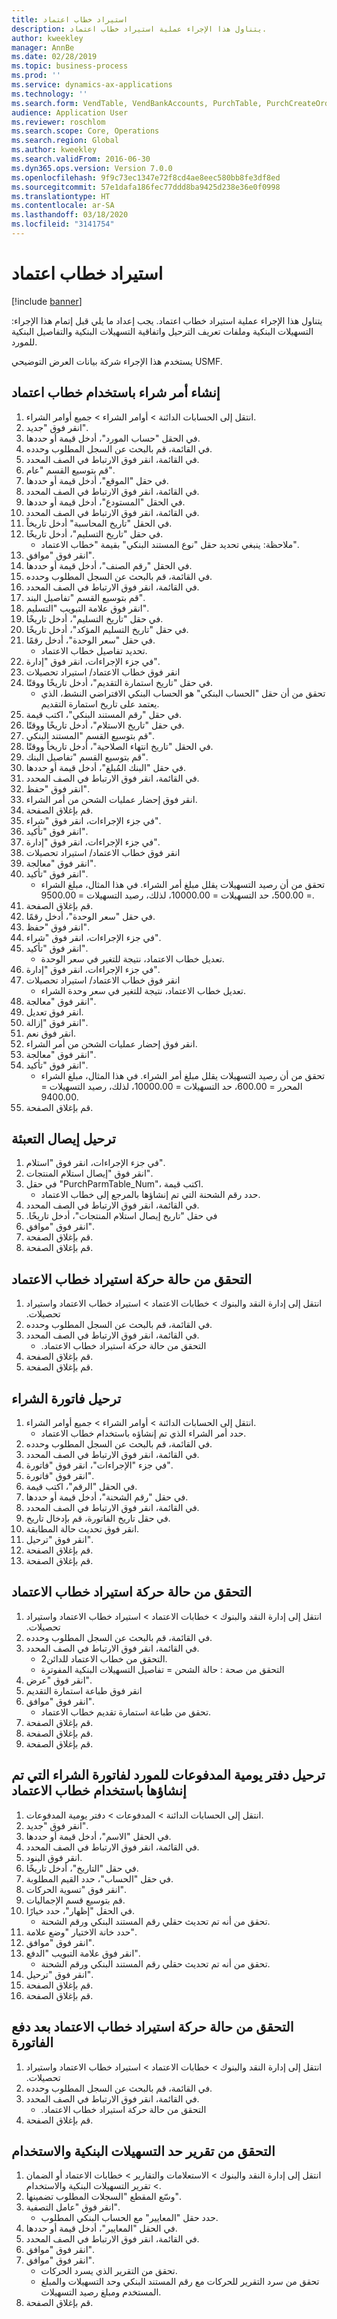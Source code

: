 ```yaml
---
title: استيراد خطاب اعتماد
description: يتناول هذا الإجراء عملية استيراد خطاب اعتماد.
author: kweekley
manager: AnnBe
ms.date: 02/28/2019
ms.topic: business-process
ms.prod: ''
ms.service: dynamics-ax-applications
ms.technology: ''
ms.search.form: VendTable, VendBankAccounts, PurchTable, PurchCreateOrder, InventItemIdLookupPurchase, BankLCImport,  PurchEditLines, VendEditInvoice, SrsReportViewerForm, LedgerJournalTable, LedgerJournalTransVendPaym, VendOpenTrans, SysQueryForm, BankAccountTableLookUp
audience: Application User
ms.reviewer: roschlom
ms.search.scope: Core, Operations
ms.search.region: Global
ms.author: kweekley
ms.search.validFrom: 2016-06-30
ms.dyn365.ops.version: Version 7.0.0
ms.openlocfilehash: 9f9c73ec1347e72f8cd4ae8eec580bb8fe3df8ed
ms.sourcegitcommit: 57e1dafa186fec77ddd8ba9425d238e36e0f0998
ms.translationtype: HT
ms.contentlocale: ar-SA
ms.lasthandoff: 03/18/2020
ms.locfileid: "3141754"
---
```

# <a name="import-letter-of-credit"></a>استيراد خطاب اعتماد

[!include [banner](../../includes/banner.md)]

يتناول هذا الإجراء عملية استيراد خطاب اعتماد. يجب إعداد ما يلي قبل إتمام هذا الإجراء: التسهيلات البنكية وملفات تعريف الترحيل واتفاقية التسهيلات البنكية والتفاصيل البنكية للمورد.

يستخدم هذا الإجراء شركة بيانات العرض التوضيحي USMF.


## <a name="create-a-purchase-order-with-letter-of-credit"></a>إنشاء أمر شراء باستخدام خطاب اعتماد
1. انتقل إلى الحسابات الدائنة > أوامر الشراء > جميع أوامر الشراء.
2. انقر فوق "جديد".
3. في الحقل "حساب المورد"، أدخل قيمة أو حددها.
4. في القائمة، قم بالبحث عن السجل المطلوب وحدده.
5. في القائمة، انقر فوق الارتباط في الصف المحدد.
6. قم بتوسيع القسم "عام".
7. في حقل "الموقع"، أدخل قيمة أو حددها.
8. في القائمة، انقر فوق الارتباط في الصف المحدد.
9. في الحقل "المستودع"، أدخل قيمة أو حددها.
10. في القائمة، انقر فوق الارتباط في الصف المحدد.
11. في الحقل "تاريخ المحاسبة" أدخل تاريخاً.
12. في حقل "‏‫تاريخ التسليم‬"، أدخل تاريخًا.
    * ملاحظة: ينبغي تحديد حقل "نوع المستند البنكي" بقيمة "‏‫خطاب الاعتماد‬".  
13. انقر فوق "موافق".
14. في الحقل "رقم الصنف"، أدخل قيمة أو حددها.
15. في القائمة، قم بالبحث عن السجل المطلوب وحدده.
16. في القائمة، انقر فوق الارتباط في الصف المحدد.
17. قم بتوسيع القسم "تفاصيل البند".
18. انقر فوق علامة التبويب "التسليم".
19. في حقل "‏‫تاريخ التسليم‬"، أدخل تاريخًا.
20. في حقل "‏‫تاريخ التسليم المؤكد‬"، أدخل تاريخًا.
21. في حقل "سعر الوحدة"، أدخل رقمًا.
    * تحديد تفاصيل خطاب الاعتماد.  
22. في جزء الإجراءات، انقر فوق "إدارة".
23. انقر فوق خطاب الاعتماد/ استيراد تحصيلات
24. في حقل "تاريخ استمارة التقديم‬"، أدخل تاريخًا ووقتًا.
    * تحقق من أن حقل "‏‫الحساب البنكي‬" هو الحساب البنكي الافتراضي النشط، الذي يعتمد على تاريخ استمارة التقديم.  
25. في حقل "رقم المستند البنكي"، اكتب قيمة.
26. في حقل "تاريخ الاستلام"، أدخل تاريخًا ووقتًا.
27. قم بتوسيع القسم "المستند البنكي".
28. في الحقل "تاريخ انتهاء الصلاحية"، أدخل تاريخاً ووقتًا.
29. قم بتوسيع القسم "تفاصيل البنك".
30. في حقل "‏‫البنك المُبلغ‬"، أدخل قيمة أو حددها.
31. في القائمة، انقر فوق الارتباط في الصف المحدد.
32. انقر فوق "حفظ".
33. انقر فوق إحضار عمليات الشحن من أمر الشراء.
34. قم بإغلاق الصفحة.
35. في جزء الإجراءات، انقر فوق "شراء".
36. انقر فوق "تأكيد".
37. في جزء الإجراءات، انقر فوق "إدارة".
38. انقر فوق خطاب الاعتماد/ استيراد تحصيلات
39. انقر فوق "معالجة".
40. انقر فوق "تأكيد".
    * تحقق من أن رصيد التسهيلات يقلل مبلغ أمر الشراء.  في هذا المثال، مبلغ الشراء = 500.00، حد التسهيلات = 10000.00، لذلك، رصيد التسهيلات = 9500.00.  
41. قم بإغلاق الصفحة.
42. في حقل "سعر الوحدة"، أدخل رقمًا.
43. انقر فوق "حفظ".
44. في جزء الإجراءات، انقر فوق "شراء".
45. انقر فوق "تأكيد".
    * تعديل خطاب الاعتماد، نتيجة للتغير في سعر الوحدة.  
46. في جزء الإجراءات، انقر فوق "إدارة".
47. انقر فوق خطاب الاعتماد/ استيراد تحصيلات
    * تعديل خطاب الاعتماد، نتيجة للتغير في سعر وحدة الشراء.  
48. انقر فوق "معالجة".
49. انقر فوق تعديل.
50. انقر فوق "إزالة".
51. انقر فوق نعم.
52. انقر فوق إحضار عمليات الشحن من أمر الشراء.
53. انقر فوق "معالجة".
54. انقر فوق "تأكيد".
    * تحقق من أن رصيد التسهيلات يقلل مبلغ أمر الشراء.  في هذا المثال، مبلغ الشراء المحرر = 600.00، حد التسهيلات = 10000.00، لذلك، رصيد التسهيلات = 9400.00.  
55. قم بإغلاق الصفحة.

## <a name="post-packing-slip"></a>ترحيل إيصال التعبئة
1. في جزء الإجراءات، انقر فوق "استلام".
2. انقر فوق "إيصال استلام المنتجات".
3. في حقل "PurchParmTable_Num"، اكتب قيمة.
    * حدد رقم الشحنة التي تم إنشاؤها بالمرجع إلى خطاب الاعتماد.  
4. في القائمة، انقر فوق الارتباط في الصف المحدد.
5. في حقل "‏‫‏‫تاريخ إيصال استلام المنتجات‬"، أدخل تاريخًا.
6. انقر فوق "موافق".
7. قم بإغلاق الصفحة.
8. قم بإغلاق الصفحة.

## <a name="verify-import-letter-of-credit-status"></a>التحقق من ‏‫حالة حركة استيراد خطاب الاعتماد
1. انتقل إلى ‏‫إدارة النقد والبنوك > خطابات الاعتماد > استيراد خطاب الاعتماد واستيراد تحصيلات.
2. في القائمة، قم بالبحث عن السجل المطلوب وحدده.
3. في القائمة، انقر فوق الارتباط في الصف المحدد.
    * التحقق من ‏‫حالة حركة استيراد خطاب الاعتماد.     
4. قم بإغلاق الصفحة.
5. قم بإغلاق الصفحة.

## <a name="post-purchase-invoice"></a>ترحيل فاتورة الشراء
1. انتقل إلى الحسابات الدائنة > أوامر الشراء > جميع أوامر الشراء.
    * حدد أمر الشراء الذي تم إنشاؤه باستخدام خطاب الاعتماد.  
2. في القائمة، قم بالبحث عن السجل المطلوب وحدده.
3. في القائمة، انقر فوق الارتباط في الصف المحدد.
4. في جزء "الإجراءات"، انقر فوق "فاتورة".
5. انقر فوق "فاتورة".
6. في الحقل "الرقم"، اكتب قيمة.
7. في حقل "رقم الشحنة"، أدخل قيمة أو حددها.
8. في القائمة، انقر فوق الارتباط في الصف المحدد.
9. في حقل تاريخ الفاتورة، قم بإدخال تاريخ.
10. انقر فوق تحديث حالة المطابقة.
11. انقر فوق "ترحيل".
12. قم بإغلاق الصفحة.
13. قم بإغلاق الصفحة.

## <a name="verify-import-letter-of-credit-status"></a>التحقق من ‏‫حالة حركة استيراد خطاب الاعتماد
1. انتقل إلى ‏‫إدارة النقد والبنوك > خطابات الاعتماد > استيراد خطاب الاعتماد واستيراد تحصيلات.
2. في القائمة، قم بالبحث عن السجل المطلوب وحدده.
3. في القائمة، انقر فوق الارتباط في الصف المحدد.
    * التحقق من خطاب الاعتماد للدائن2.  
    * التحقق من صحة :  حالة الشحن = تفاصيل التسهيلات البنكية المفوترة  
4. انقر فوق "عرض".
5. انقر فوق طباعة استمارة التقديم
6. انقر فوق "موافق".
    * تحقق من طباعة استمارة تقديم خطاب الاعتماد.  
7. قم بإغلاق الصفحة.
8. قم بإغلاق الصفحة.
9. قم بإغلاق الصفحة.

## <a name="post-vendor-payment-journal-for-the-created-purchase-invoice-with-letter-of-credit"></a>ترحيل دفتر يومية المدفوعات للمورد لفاتورة الشراء التي تم إنشاؤها باستخدام خطاب الاعتماد
1. انتقل إلى الحسابات الدائنة > المدفوعات‬ > دفتر يومية المدفوعات‬‬.
2. انقر فوق "جديد".
3. في الحقل "الاسم"، أدخل قيمة أو حددها.
4. في القائمة، انقر فوق الارتباط في الصف المحدد.
5. انقر فوق البنود.
6. في حقل "التاريخ"، أدخل تاريخًا.
7. في حقل "الحساب"، حدد القيم المطلوبة.
8. انقر فوق "تسوية الحركات".
9. قم بتوسيع قسم الإجماليات.
10. في الحقل "إظهار"، حدد خيارًا.
    * تحقق من أنه تم تحديث ‏‫حقلي رقم المستند البنكي‬ ورقم الشحنة.  
11. حدد خانة الاختيار "وضع علامة".
12. انقر فوق "موافق".
13. انقر فوق علامة التبويب "الدفع".
    * تحقق من أنه تم تحديث ‏‫حقلي رقم المستند البنكي‬ ورقم الشحنة.  
14. انقر فوق "ترحيل".
15. قم بإغلاق الصفحة.
16. قم بإغلاق الصفحة.

## <a name="verify-import-letter-of-credit-status-after-invoice-paid"></a>التحقق من حالة حركة استيراد خطاب الاعتماد‬ بعد دفع الفاتورة
1. انتقل إلى ‏‫إدارة النقد والبنوك > خطابات الاعتماد > استيراد خطاب الاعتماد واستيراد تحصيلات.
2. في القائمة، قم بالبحث عن السجل المطلوب وحدده.
3. في القائمة، انقر فوق الارتباط في الصف المحدد.
    * التحقق من ‏‫حالة حركة استيراد خطاب الاعتماد.   
4. قم بإغلاق الصفحة.

## <a name="verify-the-bank-facility-limit-and-utilization-report"></a>التحقق من ‏‫تقرير حد التسهيلات البنكية والاستخدام
1. انتقل إلى ‏‫إدارة النقد والبنوك > الاستعلامات والتقارير > خطابات الاعتماد أو الضمان > تقرير التسهيلات البنكية والاستخدام‬.
2. وسّع المقطع "السجلات المطلوب تضمينها‬".
3. انقر فوق "عامل التصفية".
    * حدد حقل "المعايير" مع الحساب البنكي المطلوب.  
4. في الحقل "المعايير‬"، أدخل قيمة أو حددها.
5. في القائمة، انقر فوق الارتباط في الصف المحدد.
6. انقر فوق "موافق".
7. انقر فوق "موافق".
    * تحقق من التقرير الذي يسرد الحركات.  
    * تحقق من سرد التقرير للحركات مع رقم المستند البنكي‬ وحد التسهيلات والمبلغ المستخدم ومبلغ رصيد التسهيلات.  
8. قم بإغلاق الصفحة.

